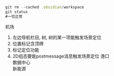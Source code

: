 ```js
git rm --cached .obsidian/workspace 
git status 
#一切正常
```

机场	
1. 左边导航栏目, 树, 树的某一项能触发场景定位
2. 位置标记含顶牌	
3. 标记定位功能
4. 2D组态要能postmessage消息触发场景定位
港口			
数据中心			
新能源			
